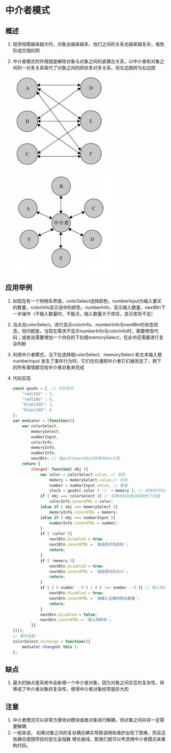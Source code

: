 # 中介者模式

## 概述

1. 程序规模越来越大时，对象会越来越多，他们之间的关系也越来越复杂，难免形成交错的网

2. 中介者模式的作用就是解除对象与对象之间的紧耦合关系，以中介者和对象之间的一对多关系取代了对象之间的网状多对多关系，将左边图转为右边图

	![1556593208246](中介者模式.assets/1556593208246.png)

	![1556593218897](中介者模式.assets/1556593218897.png)

## 应用举例

1. 如现在有一个购物车界面，colorSelect选择颜色，numberInput为输入要买的数量，colorInfo显示选中的颜色，numberInfo，显示输入数量，nextBtn下一步操作（不输入数量时，不能点，输入数量大于库存，显示库存不足）

2. 当点击colorSelect，进行显示colorInfo、numberInfo与nextBtn的状态信息，但问题是，当现在需求不显示numberInfo与colorInfo时，需要修改代码；或者说需要增加一个内存的下拉框memorySelect，在此中还需要进行复杂判断

3. 利用中介者模式，当下拉选择框colorSelect、memorySelect 和文本输入框 numberInput 发生了事件行为时，它们仅仅通知中介者它们被改变了，剩下的所有事情都交给中介者对象来完成

4. 代码实现

	```javascript
	const goods = {  // 手机库存
	    "red|32G" : 3,
	    "red|16G" : 0,
	    "blue|32G": 1,
	    "blue|16G": 6
	};
	var mediator = (function(){
	    var colorSelect,        		 
	        memorySelect,
	        numberInput,
	        colorInfo,
	        memoryInfo,
	        numberInfo,
	        nextBtn; // 用getElementById获取的dom元素
	    return {
	        changed: function( obj ){
	            var color = colorSelect.value, // 颜色
	                memory = memorySelect.value,// 内存
	                number = numberInput.value, // 数量
	                stock = goods[ color + '|' + memory ]; // 颜色和内存对应的手机库存数量
	            if ( obj === colorSelect ){ // 如果改变的是选择颜色下拉框
	                colorInfo.innerHTML = color;
	            }else if ( obj === memorySelect ){
	                memoryInfo.innerHTML = memory;
	            }else if ( obj === numberInput ){
	                numberInfo.innerHTML = number;
	            }
	            if ( !color ){
	                nextBtn.disabled = true;
	                nextBtn.innerHTML = '请选择手机颜色';
	                return;
	            }
	            if ( !memory ){
	                nextBtn.disabled = true;
	                nextBtn.innerHTML = '请选择内存大小';
	                return;
	            }
	            if ( ( ( number - 0 ) | 0 ) !== number - 0 ){ // 输入购买数量是否为正整数
	                nextBtn.disabled = true;
	                nextBtn.innerHTML = '请输入正确的购买数量';
	                return;
	            }
	            nextBtn.disabled = false;
	            nextBtn.innerHTML = '放入购物车';
	        }}
	})();
	// 事件函数：
	colorSelect.onchange = function(){
	    mediator.changed( this );
	};
	```

## 缺点

1. 最大的缺点是系统中会新增一个中介者对象，因为对象之间交互的复杂性，转移成了中介者对象的复杂性，使得中介者对象经常是巨大的

## 注意

1. 中介者模式可以非常方便地对模块或者对象进行解耦，但对象之间并非一定需要解耦
2. 一般来说，
	如果对象之间的复杂耦合确实导致调用和维护出现了困难，而且这些耦合度随项目的变化呈指数
	增长曲线，那我们就可以考虑用中介者模式来重构代码。